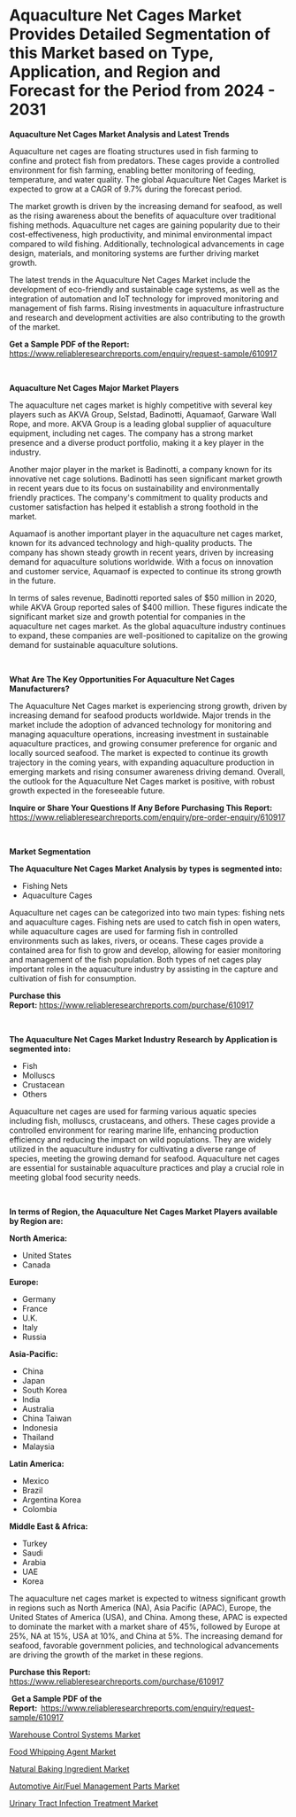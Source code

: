 <p><h1>Aquaculture Net Cages Market Provides Detailed Segmentation of this Market based on Type, Application, and Region and Forecast for the Period from 2024 - 2031</h1></p><p><strong>Aquaculture Net Cages Market Analysis and Latest Trends</strong></p>
<p><p>Aquaculture net cages are floating structures used in fish farming to confine and protect fish from predators. These cages provide a controlled environment for fish farming, enabling better monitoring of feeding, temperature, and water quality. The global Aquaculture Net Cages Market is expected to grow at a CAGR of 9.7% during the forecast period.</p><p>The market growth is driven by the increasing demand for seafood, as well as the rising awareness about the benefits of aquaculture over traditional fishing methods. Aquaculture net cages are gaining popularity due to their cost-effectiveness, high productivity, and minimal environmental impact compared to wild fishing. Additionally, technological advancements in cage design, materials, and monitoring systems are further driving market growth.</p><p>The latest trends in the Aquaculture Net Cages Market include the development of eco-friendly and sustainable cage systems, as well as the integration of automation and IoT technology for improved monitoring and management of fish farms. Rising investments in aquaculture infrastructure and research and development activities are also contributing to the growth of the market.</p></p>
<p><strong>Get a Sample PDF of the Report:&nbsp;</strong> <a href="https://www.reliableresearchreports.com/enquiry/request-sample/610917">https://www.reliableresearchreports.com/enquiry/request-sample/610917</a></p>
<p>&nbsp;</p>
<p><strong>Aquaculture Net Cages Major Market Players</strong></p>
<p><p>The aquaculture net cages market is highly competitive with several key players such as AKVA Group, Selstad, Badinotti, Aquamaof, Garware Wall Rope, and more. AKVA Group is a leading global supplier of aquaculture equipment, including net cages. The company has a strong market presence and a diverse product portfolio, making it a key player in the industry.</p><p>Another major player in the market is Badinotti, a company known for its innovative net cage solutions. Badinotti has seen significant market growth in recent years due to its focus on sustainability and environmentally friendly practices. The company's commitment to quality products and customer satisfaction has helped it establish a strong foothold in the market.</p><p>Aquamaof is another important player in the aquaculture net cages market, known for its advanced technology and high-quality products. The company has shown steady growth in recent years, driven by increasing demand for aquaculture solutions worldwide. With a focus on innovation and customer service, Aquamaof is expected to continue its strong growth in the future.</p><p>In terms of sales revenue, Badinotti reported sales of $50 million in 2020, while AKVA Group reported sales of $400 million. These figures indicate the significant market size and growth potential for companies in the aquaculture net cages market. As the global aquaculture industry continues to expand, these companies are well-positioned to capitalize on the growing demand for sustainable aquaculture solutions.</p></p>
<p>&nbsp;</p>
<p><strong>What Are The Key Opportunities For Aquaculture Net Cages Manufacturers?</strong></p>
<p><p>The Aquaculture Net Cages market is experiencing strong growth, driven by increasing demand for seafood products worldwide. Major trends in the market include the adoption of advanced technology for monitoring and managing aquaculture operations, increasing investment in sustainable aquaculture practices, and growing consumer preference for organic and locally sourced seafood. The market is expected to continue its growth trajectory in the coming years, with expanding aquaculture production in emerging markets and rising consumer awareness driving demand. Overall, the outlook for the Aquaculture Net Cages market is positive, with robust growth expected in the foreseeable future.</p></p>
<p><strong>Inquire or Share Your Questions If Any Before Purchasing This Report:</strong> <a href="https://www.reliableresearchreports.com/enquiry/pre-order-enquiry/610917">https://www.reliableresearchreports.com/enquiry/pre-order-enquiry/610917</a></p>
<p>&nbsp;</p>
<p><strong>Market Segmentation</strong></p>
<p><strong>The Aquaculture Net Cages Market Analysis by types is segmented into:</strong></p>
<p><ul><li>Fishing Nets</li><li>Aquaculture Cages</li></ul></p>
<p><p>Aquaculture net cages can be categorized into two main types: fishing nets and aquaculture cages. Fishing nets are used to catch fish in open waters, while aquaculture cages are used for farming fish in controlled environments such as lakes, rivers, or oceans. These cages provide a contained area for fish to grow and develop, allowing for easier monitoring and management of the fish population. Both types of net cages play important roles in the aquaculture industry by assisting in the capture and cultivation of fish for consumption.</p></p>
<p><strong>Purchase this Report:&nbsp;</strong><a href="https://www.reliableresearchreports.com/purchase/610917">https://www.reliableresearchreports.com/purchase/610917</a></p>
<p>&nbsp;</p>
<p><strong>The Aquaculture Net Cages Market Industry Research by Application is segmented into:</strong></p>
<p><ul><li>Fish</li><li>Molluscs</li><li>Crustacean</li><li>Others</li></ul></p>
<p><p>Aquaculture net cages are used for farming various aquatic species including fish, molluscs, crustaceans, and others. These cages provide a controlled environment for rearing marine life, enhancing production efficiency and reducing the impact on wild populations. They are widely utilized in the aquaculture industry for cultivating a diverse range of species, meeting the growing demand for seafood. Aquaculture net cages are essential for sustainable aquaculture practices and play a crucial role in meeting global food security needs.</p></p>
<p>&nbsp;</p>
<p><strong>In terms of Region, the Aquaculture Net Cages Market Players available by Region are:</strong></p>
<p>
    <p> <strong> North America: </strong>
        <ul>
            <li>United States</li>
            <li>Canada</li>
        </ul>
        </p> 
    <p> <strong> Europe: </strong>
        <ul>
            <li>Germany</li>
            <li>France</li>
            <li>U.K.</li>
            <li>Italy</li>
            <li>Russia</li>
        </ul>
        </p> 
    <p> <strong> Asia-Pacific: </strong>
        <ul>
            <li>China</li>
            <li>Japan</li>
            <li>South Korea</li>
            <li>India</li>
            <li>Australia</li>
            <li>China Taiwan</li>
            <li>Indonesia</li>
            <li>Thailand</li>
            <li>Malaysia</li>
        </ul>
        </p> 
    <p> <strong> Latin America: </strong>
        <ul>
            <li>Mexico</li>
            <li>Brazil</li>
            <li>Argentina Korea</li>
            <li>Colombia</li>
        </ul>
        </p> 
    <p> <strong> Middle East & Africa: </strong>
        <ul>
            <li>Turkey</li>
            <li>Saudi</li>
            <li>Arabia</li>
            <li>UAE</li>
            <li>Korea</li>
        </ul>
    </p>
    </p>
<p><p>The aquaculture net cages market is expected to witness significant growth in regions such as North America (NA), Asia Pacific (APAC), Europe, the United States of America (USA), and China. Among these, APAC is expected to dominate the market with a market share of 45%, followed by Europe at 25%, NA at 15%, USA at 10%, and China at 5%. The increasing demand for seafood, favorable government policies, and technological advancements are driving the growth of the market in these regions.</p></p>
<p><strong>Purchase this Report: </strong><a href="https://www.reliableresearchreports.com/purchase/610917">https://www.reliableresearchreports.com/purchase/610917</a></p>
<p>&nbsp;<strong>Get a Sample PDF of the Report:&nbsp;&nbsp;</strong><a href="https://www.reliableresearchreports.com/enquiry/request-sample/610917">https://www.reliableresearchreports.com/enquiry/request-sample/610917</a></p>
<p><strong></strong></p>
<p><p><a href="https://medium.com/@skylargrant2023/warehouse-control-systems-market-size-market-outlook-and-market-forecast-2024-to-2031-21757f706c87">Warehouse Control Systems Market</a></p><p><a href="https://github.com/Angelnienowdseej3e45z3p8c/Market-Research-Report-List-1/blob/main/food-whipping-agent-market.md">Food Whipping Agent Market</a></p><p><a href="https://github.com/brentleyjimmiealvaradoz4l1rea/Market-Research-Report-List-1/blob/main/natural-baking-ingredient-market.md">Natural Baking Ingredient Market</a></p><p><a href="https://issuu.com/reportprime-2/docs/automotive-airfuel-management-parts-market-size-20">Automotive Air/Fuel Management Parts Market</a></p><p><a href="https://medium.com/@skylargrant2023/urinary-tract-infection-treatment-market-exploring-market-share-market-trends-and-future-growth-00cd811b2035">Urinary Tract Infection Treatment Market</a></p></p>